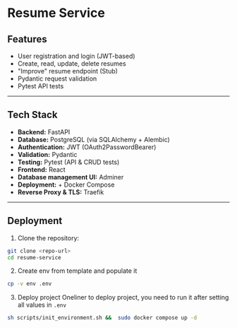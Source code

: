 # Resume Service 

## Features

- User registration and login (JWT-based)
- Create, read, update, delete resumes
- "Improve" resume endpoint (Stub)
- Pydantic request validation
- Pytest API tests

---

## Tech Stack

- **Backend:** FastAPI  
- **Database:** PostgreSQL (via SQLAlchemy + Alembic)  
- **Authentication:** JWT (OAuth2PasswordBearer)  
- **Validation:** Pydantic  
- **Testing:** Pytest (API & CRUD tests)  
- **Frontend:** React
- **Database management UI:** Adminer 
- **Deployment:**  + Docker Compose  
- **Reverse Proxy & TLS:** Traefik  

---

## Deployment

1. Clone the repository:

```sh
git clone <repo-url>
cd resume-service
```

2. Create env from template and populate it
```sh
cp -v env .env
```

3. Deploy project
Oneliner to deploy project, you need to run it after setting all values in `.env`
```sh
sh scripts/init_environment.sh &&  sudo docker compose up -d
```
